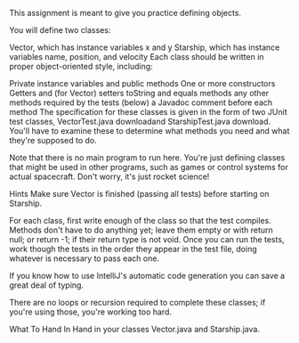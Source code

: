 This assignment is meant to give you practice defining objects.

You will define two classes:

Vector, which has instance variables x and y
Starship, which has instance variables name, position, and velocity
Each class should be written in proper object-oriented style, including:

Private instance variables and public methods
One or more constructors
Getters and (for Vector) setters
toString and equals methods
any other methods required by the tests (below)
a Javadoc comment before each method
The specification for these classes is given in the form of two JUnit test classes, VectorTest.java  downloadand StarshipTest.java  download. You'll have to examine these to determine what methods you need and what they're supposed to do.

Note that there is no main program to run here. You're just defining classes that might be used in other programs, such as games or control systems for actual spacecraft. Don't worry, it's just rocket science!

Hints
Make sure Vector is finished (passing all tests) before starting on Starship.

For each class, first write enough of the class so that the test compiles. Methods don't have to do anything yet; leave them empty or with return null; or return -1; if their return type is not void. Once you can run the tests, work though the tests in the order they appear in the test file, doing whatever is necessary to pass each one.

If you know how to use IntelliJ's automatic code generation you can save a great deal of typing.

There are no loops or recursion required to complete these classes; if you're using those, you're working too hard.

What To Hand In
Hand in your classes Vector.java and Starship.java.
